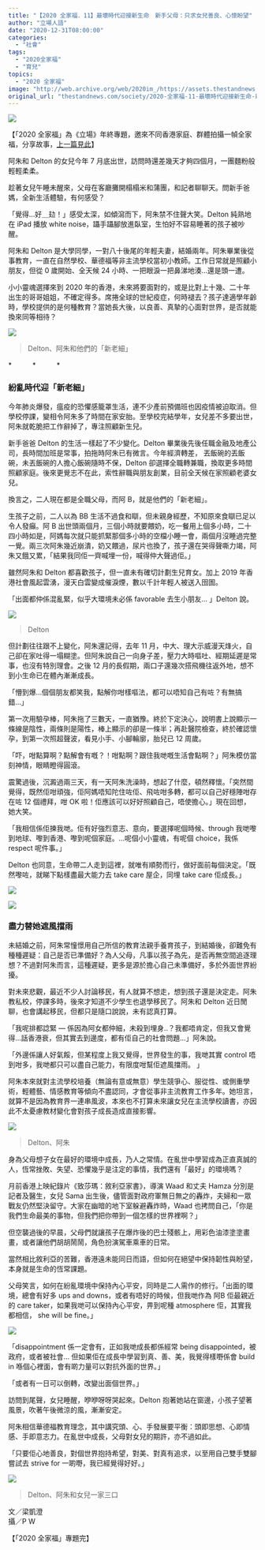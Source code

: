 ```yaml
---
title: "【2020 全家福．11】最壞時代迎接新生命　新手父母：只求女兒善良、心懷盼望"
author: "立場人語"
date: "2020-12-31T08:00:00"
categories:
  - "社會"
tags:
  - "2020全家福"
  - "育兒"
topics:
  - "2020 全家福"
image: "http://web.archive.org/web/2020im_/https://assets.thestandnews.com/media/photos/20201230-0920copy_QaW2M_Ws3SCZ0.png"
original_url: "thestandnews.com/society/2020-全家福-11-最壞時代迎接新生命-新手父母-只求女兒善良-心懷盼望"
---
```

![](http://web.archive.org/web/2020im_/https://assets.thestandnews.com/media/photos/20201230-0920copy_QaW2M_Ws3SCZ0.png)

【「2020 全家福」為《立場》年終專題，邀來不同香港家庭、群體拍攝一幀全家福，分享故事，[上一篇見此](../../society/2020-%E5%85%A8%E5%AE%B6%E7%A6%8F-10-%E7%96%AB%E4%B8%8B%E5%8A%8F%E6%88%BF%E5%AE%B6%E5%BA%AD%E5%A3%93%E5%8A%9B%E5%A2%9E-%E6%AF%8D%E5%85%BC%E7%88%B6%E8%81%B7%E6%95%99%E8%81%B7%E9%A1%A7%E5%AD%A9%E5%AD%90%E6%88%90%E9%95%B7/)】

阿朱和 Delton 的女兒今年 7 月底出世，訪問時還差幾天才夠四個月，一團麵粉般輕輕柔柔。

趁著女兒午睡未醒來，父母在客廳攤開榻榻米和蒲團，和記者聊聊天。問新手爸媽，全新生活體驗，有何感受？

「覺得…好＿攰！」感受太深，如傾瀉而下，阿朱禁不住聲大笑。Delton 純熟地在 iPad 播放 white noise，躡手躡腳放進臥室，生怕好不容易睡著的孩子被吵醒。

阿朱和 Delton 是大學同學，一對八十後尾的年輕夫妻，結婚兩年。阿朱畢業後從事教育，一直在自然學校、華德福等非主流學校當初小教師。工作日常就是照顧小朋友，但從 0 歲開始、全天候 24 小時、一把眼淚一把鼻涕地湊…還是頭一遭。

小小靈魂選擇來到 2020 年的香港，未來將要面對的，或是比對上十幾、二十年出生的哥哥姐姐，不確定得多。席捲全球的世紀疫症，何時褪去？孩子達適學年齡時，學校提供的是何種教育？當她長大後，以良善、真摯的心面對世界，是否就能換來同等相待？

![](http://web.archive.org/web/2020im_/https://assets.thestandnews.com/media/photos/133730085_10222060026962141_5149413031949508472_o_V6Sp6_c1EAzkS.jpg)
> Delton、阿朱和他們的「新老細」

\*　　　\*　　　\*

### **紛亂時代迎「新老細」**

今年肺炎爆發，瘟疫的恐懼感籠罩生活，連不少產前預備班也因疫情被迫取消。但學校停課，變相令阿朱多了時間在家安胎。至學校完結學年，女兒差不多要出世，阿朱就乾脆把工作辭掉了，專注照顧新生兒。

新手爸爸 Delton 的生活一樣起了不少變化。Delton 畢業後先後任職金融及地產公司，長時間加班是常事，拍拖時阿朱已有微言。今年經濟轉差， 丟飯碗的丟飯碗，未丟飯碗的人擔心飯碗隨時不保，Delton 卻選擇全職轉兼職，換取更多時間照顧家庭。後來更覺志不在此，索性辭職與朋友創業，目前全天候在家照顧老婆女兒。

換言之，二人現在都是全職父母，而阿 B，就是他們的「新老細」。

生孩子之前，二人以為 BB 生活不過食和瞓，但未親身經歷，不知原來食瞓已足以令人發癲。阿 B 出世頭兩個月，三個小時就要餵奶，吃一餐用上個多小時，二十四小時如是，阿媽每次就只能抓緊那個多小時的空檔小睡一會，兩個月沒睡過完整一覺。兩三次阿朱幾近崩潰，奶又餵過，尿片也換了，孩子還在哭得聲嘶力竭，阿朱又餓又累，「結果我同佢一齊喊埋一份，喊得仲大聲過佢。」

雖然阿朱和 Delton 都喜歡孩子，但一直未有確切計劃生兒育女。加上 2019 年香港社會風起雲湧，漫天白雲變成催淚煙，數以千計年輕人被送入囹圄。

「出面都仲係混亂緊，似乎大環境未必係 favorable 去生小朋友... 」Delton 說。

![](http://web.archive.org/web/2020im_/https://assets.thestandnews.com/media/photos/133136202_10222060024882089_8185849878098435512_o_jRbIn_fzu0y9s.jpg)
> Delton

但計劃往往跟不上變化，阿朱還記得，去年 11 月，中大、理大示威漫天烽火，自己卻在家吐得一塌糊塗。但阿朱說自己一向身子差，壓力大時嘔吐、經期延遲是常事，也沒有特別理會。之後 12 月的長假期，兩口子還幾次搭飛機往返外地，想不到小生命已在體內漸漸成長。

「懵到爆…個個朋友都笑我，點解你咁樣嘔法，都可以唔知自己有咗？有無搞錯…」

第一次用驗孕棒，阿朱拖了三數天，一直猶豫。終於下定決心，說明書上說顯示一條線是陰性，兩條則是陽性，棒上顯示的卻是一條半；再赴醫院檢查，終於確認懷孕，到第一次照超聲波，看見小手、小腳輪廓，胎兒已 12 周歲。

「吓，咁點算啊？點解會有嘅？！咁點啊？跟住我哋嘅生活會點啊？」阿朱模仿當刻神情，眼睛瞪得圓滾。

震驚過後，沉澱過兩三天，有一天阿朱洗澡時，想起了什麼，頓然釋懷。「突然間覺得，既然佢咁頑強，佢阿媽唔知陀住咗佢、飛咗咁多轉，都可以自己好穩陣咁存在咗 12 個禮拜，咁 OK 啦！佢應該可以好好照顧自己，唔使擔心。」現在回想，她大笑。

「我相信係佢揀我哋。佢有好強烈意志、意向，要選擇呢個時候、through 我哋嚟到地球、嚟到香港、嚟到呢個家庭。…呢個小小靈魂，有呢個 choice，我係 respect 呢件事。」

Delton 也同意，生命帶二人走到這裡，就唯有順勢而行，做好面前每個決定。「既然嚟咗，就睇下點樣盡最大能力去 take care 屋企，同埋 take care 佢成長。」

![](http://web.archive.org/web/2020im_/https://assets.thestandnews.com/media/photos/132828638_10222060026162121_5889125889083881709_o_wfNW5_i9Gawh4.jpg)

![](http://web.archive.org/web/2020im_/https://assets.thestandnews.com/media/photos/134126022_10222060025962116_7472879521213354246_o_AGWW8_BKWVp3T.jpg)

### **盡力替她遮風擋雨**

未結婚之前，阿朱常憧憬用自己所信的教育法親手養育孩子，到結婚後，卻難免有種種遲疑：自己是否已準備好？為人父母，凡事以孩子為先，是否再無空間追逐理想？不過對阿朱而言，這種遲疑，更多是源於擔心自己未準備好，多於外面世界紛擾。

對未來悲觀，最近不少人討論移民，有人就算不想走，想到孩子還是決定走。阿朱教私校，停課多時，後來才知道不少學生也退學移民了。阿朱和 Delton 近日閒聊，也會講起移民，但都只是隨口說說，未有認真打算。

「我呢排都諗緊 — 係因為阿女都仲細，未殺到埋身..？我都唔肯定，但我又會覺得…話香港衰，但其實去到邊度，都有佢自己的社會問題…」阿朱說。

「外邊係讓人好氣餒，但某程度上我又覺得，世界發生的事，我哋其實 control 唔到咁多，我哋都只可以盡自己能力，有限度咁幫佢遮風擋雨。 」

阿朱本來就對主流學校培養（無論有意或無意）學生競爭心、服從性、或側重學術，輕體藝、情感教育等傾向不盡認同，才會從事非主流教育工作多年。她坦言，就算不是因為教育界一連串風波，本來也不打算未來讓女兒在主流學校讀書，亦因此不太憂慮教材變化會對孩子成長造成直接影響。

![](http://web.archive.org/web/2020im_/https://assets.thestandnews.com/media/photos/133525540_10222060026482129_4012709218362228031_o_PQrlO_ArKVntV.jpg)
> Delton、阿朱

身為父母想子女在最好的環境中成長，乃人之常情。在亂世中學習成為正直真誠的人，恆常挫敗、失望、恐懼幾乎是注定的事情，我們還有「最好」的環境嗎？

月前香港上映紀錄片《致莎瑪：敘利亞家書》，導演 Waad 和丈夫 Hamza 分別是記者及醫生，女兒 Sama 出生後，儘管面對政府軍無日無之的轟炸，夫婦和一眾戰友仍然堅決留守。大家在幽暗的地下室躲避轟炸時，Waad 也拷問自己，「你是我們生命最美的事物，但我們把你帶到一個怎樣的世界裡啊？」

但空襲過後的早晨，父母們就讓孩子在爆炸後的巴士殘骸上，用彩色油漆塗塗畫畫，或者讓他們胡胡鬧鬧，角色扮演駕車乘車的日常。

當然相比敘利亞的苦難，香港遠未能同日而語，但如何在絕望中保持韌性與盼望，本身就是生命的恆常課題。

父母笑言，如何在紛亂環境中保持內心平安，同時是二人需作的修行。「出面的環境，總會有好多 ups and downs，或者有唔好的時候，但我哋作為 阿B 佢最親近的 care taker，如果我哋可以保持內心平安，畀到呢種 atmosphere 佢，其實我都相信， she will be fine。」

![](http://web.archive.org/web/2020im_/https://assets.thestandnews.com/media/photos/133858647_10222060030482229_4359054642630483154_o_cj4Y4_F6AP63Z.jpg)

「disappointment 係一定會有，正如我哋成長都係經常 being disappointed，被政府，或者被社會... 但如果佢在成長中學習到真、善、美，我覺得樣嘢係會 build in 喺個心裡面，會有啲力量可以對抗外面的世界。」

「或者有一日可以倒轉，改變出面個世界。」

訪問到尾聲，女兒睡醒，咿咿呀呀哭起來。Delton 抱著她站在窗邊，小孩子望著風景，吹著午後微涼的風，漸漸安定。

阿朱相信華德福教育理念，其中講究頭、心、手發展要平衡：頭即思想、心即情感、手即意志力。在亂世中成長，父母對女兒的期許，亦不過如此。

「只要佢心地善良，對個世界抱持希望，對美、對真有追求，以至用自己雙手雙腳嘗試去 strive for 一啲嘢，我已經覺得好好。」

![](http://web.archive.org/web/2020im_/https://assets.thestandnews.com/media/photos/132970764_10222060027242148_4642251440120732562_o_htEu2_Y0Hcu5U.jpg)
> Delton、阿朱和女兒一家三口

文／梁凱澄  
攝／P W

【「2020 全家福」專題完】